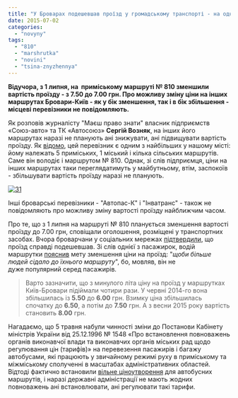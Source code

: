 ```yaml
---
title: "У Броварах подешевшав проїзд у громадському транспорті - на одному маршруті"
date: 2015-07-02
categories: 
  - "novyny"
tags: 
  - "810"
  - "marshrutka"
  - "novini"
  - "tsina-znyzhennya"
---
```


**Відучора, з 1 липня, на  приміському маршруті № 810 зменшили вартість проїзду - з 7.50 до 7.00 грн. Про можливу зміну ціни на інших маршрутах Бровари-Київ - як у бік зменшення, так і в бік збільшення - місцеві перевізники не повідомляють.**

Як розповів журналісту "Маєш право знати" власник підприємств «Союз-авто» та ТК «Автосоюз» **Сергій Возняк**, на інших його маршрутах наразі не планують ані знижувати, ані підвищувати вартість проїзду. Як [відомо](https://mpz.brovary.org/8-grn-za-proyizd-do-kiyeva-ta-3-grn-po-brovarah-ne-mezha/), цей перевізник є одним з найбільших у нашому місті: йому належать 5 приміських, 1 міський і кілька сільських маршрутів. Саме він володіє і маршрутом № 810. Однак, зі слів підприємця, ціни на інших маршрутах таки переглядатимуть у майбутньому, втім, заспокоїв - збільшувати вартість проїзду наразі не планують.

[![31](https://mpz.brovary.org/wp-content/uploads/2015/07/31.jpg)](https://mpz.brovary.org/wp-content/uploads/2015/07/31.jpg)

Інші броварські перевізники - "Автопас-К" і "Інватранс" - також не повідомляють про можливу зміну вартості проїзду найближчим часом.

Про те, що з 1 липня на маршруті № 810 планується зменшення вартості проїзду до 7.00 грн, сповіщали оголошення, розміщені у транспортних засобах. Вчора броварчани у соціальних мережах [підтвердили](https://www.facebook.com/groups/brovary/permalink/1064492653580700/), що проїзд справді подешевшав. Зі слів однієї з пасажирок, водій маршрутки [пояснив](https://www.facebook.com/groups/brovary/permalink/1064492653580700/?comment_id=1064927103537255&offset=0&total_comments=21&comment_tracking={%22tn%22%3A%22R0%22}) мету зменшення ціни на проїзд: "_щоби більше людей сідало до їхнього маршруту_", бо, мовляв, він не дуже популярний серед пасажирів.

> Варто зазначити, що з минулого літа ціну на проїзд у маршрутках Київ-Бровари підіймали чотири рази. У червні 2014-го вона збільшилась із **5.50** до **6.00** грн. Взимку ціна збільшилась спочатку до **6.50**, а потім до **7.50** грн. А з весни 2015 року вартість становить **8.00** грн.

Нагадаємо, що 5 травня набули чинності зміни до Постанови Кабінету міністрів України від 25.12.1996 № 1548 «Про встановлення повноважень органів виконавчої влади та виконавчих органів міських рад щодо регулювання цін (тарифів)» на перевезення пасажирів і багажу автобусами, які працюють у звичайному режимі руху в приміському та міжміському сполученні в масштабах адміністративних областей. Відтоді фактично встановили [вільне ціноутворення](https://mpz.brovary.org/brovarchany-mozhut-zaproponuvaty-novi-marshruty-v-merezhu-mizhmiskyh-perevezen-kyyivskoyi-oblasti/) для автобусних маршрутів, і наразі державні адміністрації не мають жодних повноважень ані встановлювати, ані регулювати такі тарифи.
